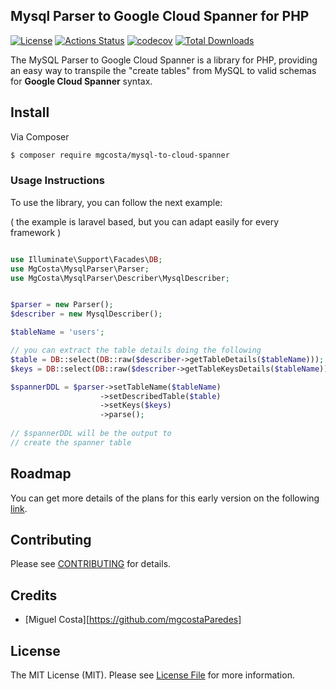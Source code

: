 ## Mysql Parser to Google Cloud Spanner for PHP

[![License](http://poser.pugx.org/mgcosta/mysql-to-cloud-spanner/license)](https://packagist.org/packages/mgcosta/mysql-to-cloud-spanner)
[![Actions Status](https://github.com/mgcostaParedes/php-mysql-to-cloud-spanner/workflows/CI/badge.svg)](https://github.com/mgcostaParedes/php-mysql-to-cloud-spanner/actions)
[![codecov](https://codecov.io/gh/mgcostaParedes/php-mysql-to-cloud-spanner/branch/main/graph/badge.svg?token=L20N2UY9X6)](https://codecov.io/gh/mgcostaParedes/php-mysql-to-cloud-spanner)
[![Total Downloads](http://poser.pugx.org/mgcosta/mysql-to-cloud-spanner/downloads)](https://packagist.org/packages/mgcosta/mysql-to-cloud-spanner)


The MySQL Parser to Google Cloud Spanner is a library for PHP, providing an easy way to transpile the "create tables" from MySQL to valid schemas for **Google Cloud Spanner** syntax.

## Install

Via Composer

``` bash
$ composer require mgcosta/mysql-to-cloud-spanner
```

### Usage Instructions

To use the library, you can follow the next example:

( the example is laravel based, but you can adapt easily 
for every framework )

```PHP

use Illuminate\Support\Facades\DB;
use MgCosta\MysqlParser\Parser;
use MgCosta\MysqlParser\Describer\MysqlDescriber;


$parser = new Parser();
$describer = new MysqlDescriber();

$tableName = 'users';

// you can extract the table details doing the following
$table = DB::select(DB::raw($describer->getTableDetails($tableName)));
$keys = DB::select(DB::raw($describer->getTableKeysDetails($tableName)));

$spannerDDL = $parser->setTableName($tableName)
                    ->setDescribedTable($table)
                    ->setKeys($keys)
                    ->parse();
                    
// $spannerDDL will be the output to
// create the spanner table                    

```

## Roadmap

You can get more details of the plans for this early version on the following [link](https://github.com/mgcostaParedes/php-mysql-to-cloud-spanner/projects/1).

## Contributing

Please see [CONTRIBUTING](CONTRIBUTING.md) for details.

## Credits

- [Miguel Costa][https://github.com/mgcostaParedes]

## License

The MIT License (MIT). Please see [License File](LICENSE.md) for more information.